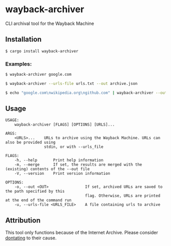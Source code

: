 # wayback-archiver

CLI archival tool for the Wayback Machine

## Installation

    $ cargo install wayback-archiver

### Examples:

```sh
$ wayback-archiver google.com

$ wayback-archiver --urls-file urls.txt --out archive.json

$ echo "google.com\nwikipedia.org\ngithub.com" | wayback-archiver --out=archive.json --merge
```

## Usage

```
USAGE:
    wayback-archiver [FLAGS] [OPTIONS] [URLS]...

ARGS:
    <URLS>...    URLs to archive using the Wayback Machine. URLs can also be provided using
                 stdin, or with --urls_file

FLAGS:
    -h, --help       Print help information
    -m, --merge      If set, the results are merged with the (existing) contents of the --out file
    -V, --version    Print version information

OPTIONS:
    -o, --out <OUT>                If set, archived URLs are saved to the path specified by this
                                   flag. Otherwise, URLs are printed at the end of the command run
    -u, --urls-file <URLS_FILE>    A file containing urls to archive
```

## Attribution

This tool only functions because of the Internet Archive. Please consider [dontating](https://archive.org/donate) to their cause.
